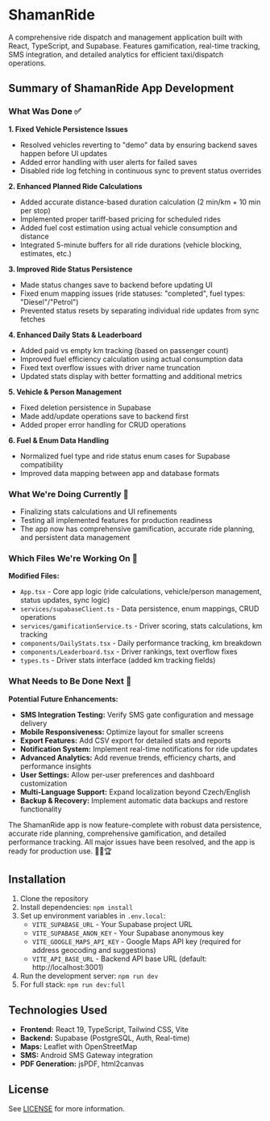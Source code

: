 # ShamanRide

A comprehensive ride dispatch and management application built with React, TypeScript, and Supabase. Features gamification, real-time tracking, SMS integration, and detailed analytics for efficient taxi/dispatch operations.

## Summary of ShamanRide App Development

### What Was Done ✅

**1. Fixed Vehicle Persistence Issues**
- Resolved vehicles reverting to "demo" data by ensuring backend saves happen before UI updates
- Added error handling with user alerts for failed saves
- Disabled ride log fetching in continuous sync to prevent status overrides

**2. Enhanced Planned Ride Calculations**
- Added accurate distance-based duration calculation (2 min/km + 10 min per stop)
- Implemented proper tariff-based pricing for scheduled rides
- Added fuel cost estimation using actual vehicle consumption and distance
- Integrated 5-minute buffers for all ride durations (vehicle blocking, estimates, etc.)

**3. Improved Ride Status Persistence**
- Made status changes save to backend before updating UI
- Fixed enum mapping issues (ride statuses: "completed", fuel types: "Diesel"/"Petrol")
- Prevented status resets by separating individual ride updates from sync fetches

**4. Enhanced Daily Stats & Leaderboard**
- Added paid vs empty km tracking (based on passenger count)
- Improved fuel efficiency calculation using actual consumption data
- Fixed text overflow issues with driver name truncation
- Updated stats display with better formatting and additional metrics

**5. Vehicle & Person Management**
- Fixed deletion persistence in Supabase
- Made add/update operations save to backend first
- Added proper error handling for CRUD operations

**6. Fuel & Enum Data Handling**
- Normalized fuel type and ride status enum cases for Supabase compatibility
- Improved data mapping between app and database formats

### What We're Doing Currently 📝

- Finalizing stats calculations and UI refinements
- Testing all implemented features for production readiness
- The app now has comprehensive gamification, accurate ride planning, and persistent data management

### Which Files We're Working On 📁

**Modified Files:**
- `App.tsx` - Core app logic (ride calculations, vehicle/person management, status updates, sync logic)
- `services/supabaseClient.ts` - Data persistence, enum mappings, CRUD operations
- `services/gamificationService.ts` - Driver scoring, stats calculations, km tracking
- `components/DailyStats.tsx` - Daily performance tracking, km breakdown
- `components/Leaderboard.tsx` - Driver rankings, text overflow fixes
- `types.ts` - Driver stats interface (added km tracking fields)

### What Needs to Be Done Next 🎯

**Potential Future Enhancements:**
- **SMS Integration Testing:** Verify SMS gate configuration and message delivery
- **Mobile Responsiveness:** Optimize layout for smaller screens
- **Export Features:** Add CSV export for detailed stats and reports
- **Notification System:** Implement real-time notifications for ride updates
- **Advanced Analytics:** Add revenue trends, efficiency charts, and performance insights
- **User Settings:** Allow per-user preferences and dashboard customization
- **Multi-Language Support:** Expand localization beyond Czech/English
- **Backup & Recovery:** Implement automatic data backups and restore functionality

The ShamanRide app is now feature-complete with robust data persistence, accurate ride planning, comprehensive gamification, and detailed performance tracking. All major issues have been resolved, and the app is ready for production use. 🚗✨🏆

## Installation

1. Clone the repository
2. Install dependencies: `npm install`
3. Set up environment variables in `.env.local`:
   - `VITE_SUPABASE_URL` - Your Supabase project URL
   - `VITE_SUPABASE_ANON_KEY` - Your Supabase anonymous key
   - `VITE_GOOGLE_MAPS_API_KEY` - Google Maps API key (required for address geocoding and suggestions)
   - `VITE_API_BASE_URL` - Backend API base URL (default: http://localhost:3001)
4. Run the development server: `npm run dev`
5. For full stack: `npm run dev:full`

## Technologies Used

- **Frontend:** React 19, TypeScript, Tailwind CSS, Vite
- **Backend:** Supabase (PostgreSQL, Auth, Real-time)
- **Maps:** Leaflet with OpenStreetMap
- **SMS:** Android SMS Gateway integration
- **PDF Generation:** jsPDF, html2canvas


## License

See [LICENSE](LICENSE) for more information.
